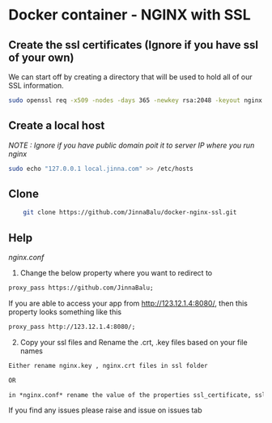 # Docker container - NGINX with SSL

## Create the ssl certificates (Ignore if you have ssl of your own)

We can start off by creating a directory that will be used to hold all of our SSL information.

```bash
sudo openssl req -x509 -nodes -days 365 -newkey rsa:2048 -keyout nginx.key -out nginx.crt
```

## Create a local host 

*NOTE : Ignore if you have public domain poit it to server IP where you run nginx*

```bash
sudo echo "127.0.0.1 local.jinna.com" >> /etc/hosts
```

## Clone

```bash
    git clone https://github.com/JinnaBalu/docker-nginx-ssl.git
```

## Help

*nginx.conf*

1. Change the below property where you want to redirect to

```txt
proxy_pass https://github.com/JinnaBalu;
```

If you are able to access your app from http://123.12.1.4:8080/, then this property looks something like this

```txt
proxy_pass http://123.12.1.4:8080/;
```

2. Copy your ssl files and Rename the .crt, .key files based on your file names

```txt
Either rename nginx.key , nginx.crt files in ssl folder 

OR

in *nginx.conf* rename the value of the properties ssl_certificate, ssl_certificate_key
```

If you find any issues please raise and issue on issues tab
